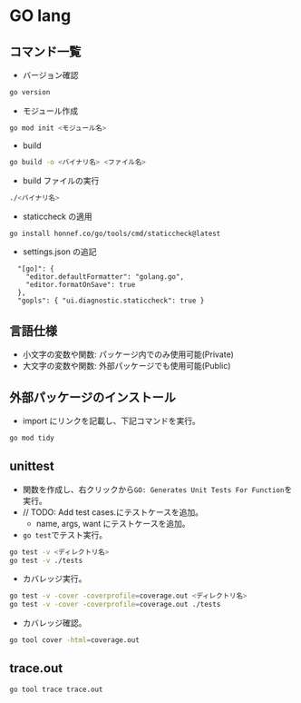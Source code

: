 # GO lang

## コマンド一覧

- バージョン確認

```bash
go version
```

- モジュール作成

```bash
go mod init <モジュール名>
```

- build

```bash
go build -o <バイナリ名> <ファイル名>
```

- build ファイルの実行

```bash
./<バイナリ名>
```

- staticcheck の適用

```bash
go install honnef.co/go/tools/cmd/staticcheck@latest
```

- settings.json の追記

```json: settings.json
  "[go]": {
    "editor.defaultFormatter": "golang.go",
    "editor.formatOnSave": true
  },
  "gopls": { "ui.diagnostic.staticcheck": true }
```

## 言語仕様

- 小文字の変数や関数: パッケージ内でのみ使用可能(Private)
- 大文字の変数や関数: 外部パッケージでも使用可能(Public)

## 外部パッケージのインストール

- import にリンクを記載し、下記コマンドを実行。

```bash
go mod tidy
```

## unittest

- 関数を作成し、右クリックから`GO: Generates Unit Tests For Function`を実行。
- // TODO: Add test cases.にテストケースを追加。
  - name, args, want にテストケースを追加。
- `go test`でテスト実行。

```bash
go test -v <ディレクトリ名>
go test -v ./tests
```

- カバレッジ実行。

```bash
go test -v -cover -coverprofile=coverage.out <ディレクトリ名>
go test -v -cover -coverprofile=coverage.out ./tests
```

- カバレッジ確認。

```bash
go tool cover -html=coverage.out
```

## trace.out

```bash
go tool trace trace.out
```
